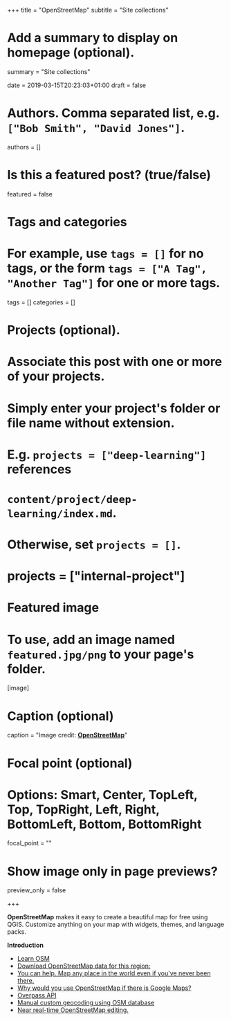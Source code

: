 +++
title = "OpenStreetMap"
subtitle = "Site collections"

# Add a summary to display on homepage (optional).
summary = "Site collections"

date = 2019-03-15T20:23:03+01:00
draft = false

# Authors. Comma separated list, e.g. `["Bob Smith", "David Jones"]`.
authors = []

# Is this a featured post? (true/false)
featured = false

# Tags and categories
# For example, use `tags = []` for no tags, or the form `tags = ["A Tag", "Another Tag"]` for one or more tags.
tags = []
categories = []

# Projects (optional).
#   Associate this post with one or more of your projects.
#   Simply enter your project's folder or file name without extension.
#   E.g. `projects = ["deep-learning"]` references
#   `content/project/deep-learning/index.md`.
#   Otherwise, set `projects = []`.
# projects = ["internal-project"]

# Featured image
# To use, add an image named `featured.jpg/png` to your page's folder.
[image]
  # Caption (optional)
  caption = "Image credit: [**OpenStreetMap**](https://it.wikipedia.org/wiki/OpenStreetMap#/media/File:Openstreetmap_logo.svg)"



  # Focal point (optional)
  # Options: Smart, Center, TopLeft, Top, TopRight, Left, Right, BottomLeft, Bottom, BottomRight
  focal_point = ""

  # Show image only in page previews?
  preview_only = false

+++

**OpenStreetMap** makes it easy to create a beautiful map for free using QGIS. Customize anything on your map with widgets, themes, and language packs.


**Introduction**

- [Learn OSM](https://learnosm.org/it/osm-data/file-formats/)
- [Download OpenStreetMap data for this region:](https://download.geofabrik.de/europe/great-britain.html)
- [You can help. Map any place in the world even if you've never been there.](https://mapgive.state.gov/index.html)
- [Why would you use OpenStreetMap if there is Google Maps?](https://geoawesomeness.com/why-would-you-use-openstreetmap-if-there-is-google-maps/)
- [Overpass API](https://overpass-turbo.eu/)
- [Manual custom geocoding using OSM database](https://gist.github.com/jpetazzo/5177554)
- [Near real-time OpenStreetMap editing.](https://osmlab.github.io/show-me-the-way/)
